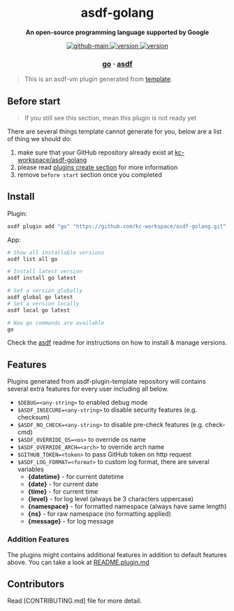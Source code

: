 <h1 align="center">
  asdf-golang
</h1>

<!-- Description section -->
<p align="center">
  <strong>An open-source programming language supported by Google</strong>
</p>

<!-- Badges section -->
<p align="center">
  <a href="https://github.com/kc-workspace/asdf-golang/actions/workflows/main.yml">
    <img
      alt="github-main"
      src="https://img.shields.io/github/actions/workflow/status/kc-workspace/asdf-golang/main.yml?style=flat-square&logo=github">
  </a>
  <a href="https://github.com/kc-workspace/asdf-golang/releases">
    <img
      alt="version"
      src="https://img.shields.io/github/v/release/kc-workspace/asdf-golang?style=flat-square&logo=github">
  </a>
  <a href="https://github.com/kc-workspace/asdf-golang/commits/main">
    <img
      alt="version"
      src="https://img.shields.io/github/last-commit/kc-workspace/asdf-golang/main?style=flat-square&logo=github">
  </a>
</p>

<!-- Links section -->
<h3 align="center">
  <a href="https://go.dev/">go</a>
  <span> · </span>
  <a href="https://asdf-vm.com">asdf</a>
</h3>

> This is an asdf-vm plugin generated from [template][template-gh].

## Before start

> If you still see this section, mean this plugin is not ready yet

There are several things template cannot generate for you,
below are a list of thing we should do:

1. make sure that your GitHub repository already exist at [kc-workspace/asdf-golang][plugin-gh]
2. please read [plugins create section][asdf-create-plugin] for more information
3. remove `before start` section once you completed

## Install

Plugin:

```sh
asdf plugin add "go" "https://github.com/kc-workspace/asdf-golang.git"
```

App:

```sh
# Show all installable versions
asdf list all go

# Install latest version
asdf install go latest

# Set a version globally
asdf global go latest
# Set a version locally
asdf local go latest

# Now go commands are available
go
```

Check the [asdf][asdf-link] readme for instructions on
how to install & manage versions.

## Features

Plugins generated from asdf-plugin-template repository will
contains several extra features for every user including all below.

- `$DEBUG=<any-string>` to enabled debug mode
- `$ASDF_INSECURE=<any-string>` to disable security features (e.g. checksum)
- `$ASDF_NO_CHECK=<any-string>` to disable pre-check features (e.g. check-cmd)
- `$ASDF_OVERRIDE_OS=<os>` to override os name
- `$ASDF_OVERRIDE_ARCH=<arch>` to override arch name
- `$GITHUB_TOKEN=<token>` to pass GitHub token on http request
- `$ASDF_LOG_FORMAT=<format>` to custom log format, there are several variables
  - **{datetime}** - for current datetime
  - **{date}** - for current date
  - **{time}** - for current time
  - **{level}** - for log level (always be 3 characters uppercase)
  - **{namespace}** - for formatted namespace (always have same length)
  - **{ns}** - for raw namespace (no formatting applied)
  - **{message}** - for log message

### Addition Features

The plugins might contains additional features
in addition to default features above.
You can take a look at [README.plugin.md][app-readme]

## Contributors

Read [CONTRIBUTING.md] file for more detail.

<!-- LINKS SECTION -->

[app-readme]: ./README.plugin.md
[plugin-gh]: https://github.com/kc-workspace/asdf-golang
[template-gh]: https://github.com/kc-workspace/asdf-plugin-template
[asdf-link]: https://github.com/asdf-vm/asdf
[asdf-create-plugin]: https://asdf-vm.com/plugins/create.html
